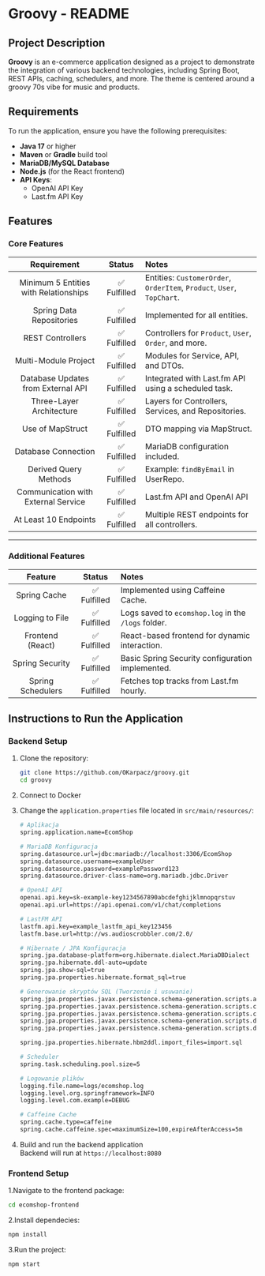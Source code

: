 # Groovy - README

## Project Description
**Groovy** is an e-commerce application designed as a project to demonstrate the integration of various backend technologies, including Spring Boot, REST APIs, caching, schedulers, and more. The theme is centered around a groovy 70s vibe for music and products.

## Requirements
To run the application, ensure you have the following prerequisites:

- **Java 17** or higher
- **Maven** or **Gradle** build tool
- **MariaDB/MySQL Database**
- **Node.js** (for the React frontend)
- **API Keys**:
  - OpenAI API Key
  - Last.fm API Key

## Features
### Core Features

| Requirement                              | Status          | Notes                                                                   |
|:----------------------------------------:|:---------------:|:------------------------------------------------------------------------|
| Minimum 5 Entities with Relationships    | ✅ Fulfilled     | Entities: `CustomerOrder`, `OrderItem`, `Product`, `User`, `TopChart`. |
| Spring Data Repositories                 | ✅ Fulfilled     | Implemented for all entities.                                          |
| REST Controllers                         | ✅ Fulfilled     | Controllers for `Product`, `User`, `Order`, and more.                  |
| Multi-Module Project                     | ✅ Fulfilled     | Modules for Service, API, and DTOs.                                    |
| Database Updates from External API       | ✅ Fulfilled     | Integrated with Last.fm API using a scheduled task.                    |
| Three-Layer Architecture                 | ✅ Fulfilled     | Layers for Controllers, Services, and Repositories.                    |
| Use of MapStruct                         | ✅ Fulfilled     | DTO mapping via MapStruct.                                             |
| Database Connection                      | ✅ Fulfilled     | MariaDB configuration included.                                        |
| Derived Query Methods                    | ✅ Fulfilled     | Example: `findByEmail` in UserRepo.                                    |
| Communication with External Service      | ✅ Fulfilled     | Last.fm API and OpenAI API                                             |
| At Least 10 Endpoints                    | ✅ Fulfilled     | Multiple REST endpoints for all controllers.                           |

---

### Additional Features

| Feature                                  | Status          | Notes                                                                  |
|:----------------------------------------:|:---------------:|:------------------------------------------------------------------------|
| Spring Cache                             | ✅ Fulfilled     | Implemented using Caffeine Cache.                                      |
| Logging to File                          | ✅ Fulfilled     | Logs saved to `ecomshop.log` in the `/logs` folder.                    |
| Frontend (React)                         | ✅ Fulfilled     | React-based frontend for dynamic interaction.                          |
| Spring Security                          | ✅ Fulfilled     | Basic Spring Security configuration implemented.                       |
| Spring Schedulers                        | ✅ Fulfilled     | Fetches top tracks from Last.fm hourly.                                |

## Instructions to Run the Application

### Backend Setup
1. Clone the repository:
   ```bash
   git clone https://github.com/OKarpacz/groovy.git
   cd groovy
   ```
2. Connect to Docker  
3. Change the `application.properties` file located in `src/main/resources/`:
   ```bash
   # Aplikacja
   spring.application.name=EcomShop

   # MariaDB Konfiguracja
   spring.datasource.url=jdbc:mariadb://localhost:3306/EcomShop
   spring.datasource.username=exampleUser
   spring.datasource.password=examplePassword123
   spring.datasource.driver-class-name=org.mariadb.jdbc.Driver

   # OpenAI API
   openai.api.key=sk-example-key1234567890abcdefghijklmnopqrstuv
   openai.api.url=https://api.openai.com/v1/chat/completions

   # LastFM API
   lastfm.api.key=example_lastfm_api_key123456
   lastfm.base.url=http://ws.audioscrobbler.com/2.0/

   # Hibernate / JPA Konfiguracja
   spring.jpa.database-platform=org.hibernate.dialect.MariaDBDialect
   spring.jpa.hibernate.ddl-auto=update
   spring.jpa.show-sql=true
   spring.jpa.properties.hibernate.format_sql=true

   # Generowanie skryptów SQL (Tworzenie i usuwanie)
   spring.jpa.properties.javax.persistence.schema-generation.scripts.action=create-drop
   spring.jpa.properties.javax.persistence.schema-generation.scripts.create-target=create.sql
   spring.jpa.properties.javax.persistence.schema-generation.scripts.create-source=metadata
   spring.jpa.properties.javax.persistence.schema-generation.scripts.drop-target=drop.sql
   spring.jpa.properties.javax.persistence.schema-generation.scripts.drop-source=metadata

   spring.jpa.properties.hibernate.hbm2ddl.import_files=import.sql

   # Scheduler
   spring.task.scheduling.pool.size=5

   # Logowanie plików
   logging.file.name=logs/ecomshop.log
   logging.level.org.springframework=INFO
   logging.level.com.example=DEBUG

   # Caffeine Cache
   spring.cache.type=caffeine
   spring.cache.caffeine.spec=maximumSize=100,expireAfterAccess=5m
   ```

5. Build and run the backend application  
   Backend will run at `https://localhost:8080`
   
### Frontend Setup
1.Navigate to the frontend package:
```bash
cd ecomshop-frontend
```
2.Install dependecies:
```bash
npm install
```
3.Run the project:
```bash
npm start
```






